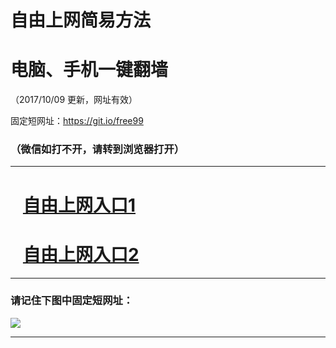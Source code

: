 ﻿# 自由上网简易方法

# 电脑、手机一键翻墙

（2017/10/09 更新，网址有效）

固定短网址：https://git.io/free99

### （微信如打不开，请转到浏览器打开）


***





# &nbsp;&nbsp; <a href="http://ft1578710518.fwq-tz-1001.info/fwqtz01.html?t=10090013830 " target="_blank">自由上网入口1</a>
# &nbsp;&nbsp; <a href="http://ft2405632133.fwq-tz-1002.info/fwqtz02.html?t=100900118542 " target="_blank">自由上网入口2</a>
***

### 请记住下图中固定短网址：

<img src="https://s3-us-west-2.amazonaws.com/fwq-1001/yjfq-20170905okok.png" /> 


***


